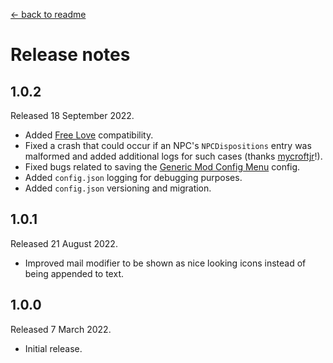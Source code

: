 [← back to readme](README.md)

# Release notes

## 1.0.2
Released 18 September 2022.

* Added [Free Love](https://www.nexusmods.com/stardewvalley/mods/10021) compatibility.
* Fixed a crash that could occur if an NPC's `NPCDispositions` entry was malformed and added additional logs for such cases (thanks [mycroftjr](https://github.com/mycroftjr)!).
* Fixed bugs related to saving the [Generic Mod Config Menu](https://www.nexusmods.com/stardewvalley/mods/5098) config.
* Added `config.json` logging for debugging purposes.
* Added `config.json` versioning and migration.

## 1.0.1
Released 21 August 2022.

* Improved mail modifier to be shown as nice looking icons instead of being appended to text.

## 1.0.0
Released 7 March 2022.

* Initial release.